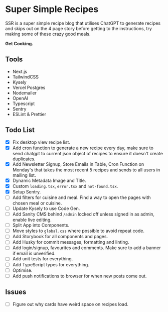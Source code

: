 # Super Simple Recipes

SSR is a super simple recipe blog that utilises ChatGPT to generate recipes and skips out on the 4 page story before getting to the instructions, try making some of these crazy good meals.

**Get Cooking.**

## Tools

- Next.js
- TailwindCSS
- Kysely
- Vercel Postgres
- Nodemailer
- OpenAI
- Typescript
- Sentry
- ESLint & Prettier

## Todo List

- [x] Fix desktop view recipe list.
- [x] Add cron function to generate a new recipe every day, make sure to send chatgpt to current json object of recipes to ensure it doesn't create duplicates.
- [x] Add Newsletter Signup, Store Emails in Table, Cron Function on Monday's that takes the most recent 5 recipes and sends to all users in mailing list.
- [x] Dynamic Metadata Image and Title.
- [x] Custom `loading.tsx`, `error.tsx` and `not-found.tsx`.
- [x] Setup Sentry.
- [ ] Add filters for cuisine and meal. Find a way to open the pages with chosen meal or cuisine.
- [ ] Update Kysely to use Code Gen.
- [ ] Add Sanity CMS behind `/admin` locked off unless signed in as admin, enable live editing.
- [ ] Split App into Components.
- [ ] Move styles to `global.css` where possible to avoid repeat code.
- [ ] Add Storybook for all components and pages.
- [ ] Add Husky for commit messages, formatting and linting.
- [ ] Add login/signup, favourites and comments. Make sure to add a banner if email is unverified.
- [ ] Add unit tests for everything.
- [ ] Add TypeScript types for everything.
- [ ] Optimise.
- [ ] Add push notifications to browser for when new posts come out.

## Issues

- [ ] Figure out why cards have weird space on recipes load.
